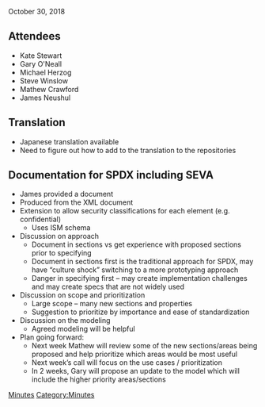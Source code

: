 October 30, 2018

## Attendees

  - Kate Stewart
  - Gary O'Neall
  - Michael Herzog
  - Steve Winslow
  - Mathew Crawford
  - James Neushul

## Translation

  - Japanese translation available
  - Need to figure out how to add to the translation to the repositories

## Documentation for SPDX including SEVA

  - James provided a document
  - Produced from the XML document
  - Extension to allow security classifications for each element (e.g.
    confidential)
      - Uses ISM schema
  - Discussion on approach
      - Document in sections vs get experience with proposed sections
        prior to specifying
      - Document in sections first is the traditional approach for SPDX,
        may have “culture shock” switching to a more prototyping
        approach
      - Danger in specifying first – may create implementation
        challenges and may create specs that are not widely used
  - Discussion on scope and prioritization
      - Large scope – many new sections and properties
      - Suggestion to prioritize by importance and ease of
        standardization
  - Discussion on the modeling
      - Agreed modeling will be helpful
  - Plan going forward:
      - Next week Mathew will review some of the new sections/areas
        being proposed and help prioritize which areas would be most
        useful
      - Next week’s call will focus on the use cases / prioritization
      - In 2 weeks, Gary will propose an update to the model which will
        include the higher priority areas/sections

[Minutes](Category:Technical "wikilink")
[Category:Minutes](Category:Minutes "wikilink")
